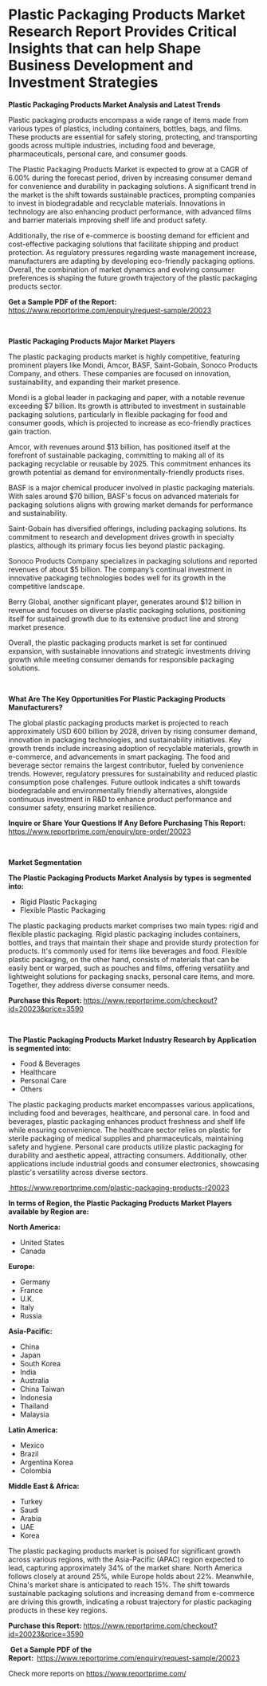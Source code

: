 <p><h1>Plastic Packaging Products Market Research Report Provides Critical Insights that can help Shape Business Development and Investment Strategies</h1></p><p><strong>Plastic Packaging Products Market Analysis and Latest Trends</strong></p>
<p><p>Plastic packaging products encompass a wide range of items made from various types of plastics, including containers, bottles, bags, and films. These products are essential for safely storing, protecting, and transporting goods across multiple industries, including food and beverage, pharmaceuticals, personal care, and consumer goods. </p><p>The Plastic Packaging Products Market is expected to grow at a CAGR of 6.00% during the forecast period, driven by increasing consumer demand for convenience and durability in packaging solutions. A significant trend in the market is the shift towards sustainable practices, prompting companies to invest in biodegradable and recyclable materials. Innovations in technology are also enhancing product performance, with advanced films and barrier materials improving shelf life and product safety.</p><p>Additionally, the rise of e-commerce is boosting demand for efficient and cost-effective packaging solutions that facilitate shipping and product protection. As regulatory pressures regarding waste management increase, manufacturers are adapting by developing eco-friendly packaging options. Overall, the combination of market dynamics and evolving consumer preferences is shaping the future growth trajectory of the plastic packaging products sector.</p></p>
<p><strong>Get a Sample PDF of the Report:&nbsp;</strong> <a href="https://www.reportprime.com/enquiry/request-sample/20023?utm_campaign=3091&utm_medium=2&utm_source=Github&utm_content=ia&utm_term=24032025&utm_id=plastic-packaging-products">https://www.reportprime.com/enquiry/request-sample/20023</a></p>
<p>&nbsp;</p>
<p><strong>Plastic Packaging Products Major Market Players</strong></p>
<p><p>The plastic packaging products market is highly competitive, featuring prominent players like Mondi, Amcor, BASF, Saint-Gobain, Sonoco Products Company, and others. These companies are focused on innovation, sustainability, and expanding their market presence.</p><p>Mondi is a global leader in packaging and paper, with a notable revenue exceeding $7 billion. Its growth is attributed to investment in sustainable packaging solutions, particularly in flexible packaging for food and consumer goods, which is projected to increase as eco-friendly practices gain traction.</p><p>Amcor, with revenues around $13 billion, has positioned itself at the forefront of sustainable packaging, committing to making all of its packaging recyclable or reusable by 2025. This commitment enhances its growth potential as demand for environmentally-friendly products rises.</p><p>BASF is a major chemical producer involved in plastic packaging materials. With sales around $70 billion, BASF's focus on advanced materials for packaging solutions aligns with growing market demands for performance and sustainability.</p><p>Saint-Gobain has diversified offerings, including packaging solutions. Its commitment to research and development drives growth in specialty plastics, although its primary focus lies beyond plastic packaging.</p><p>Sonoco Products Company specializes in packaging solutions and reported revenues of about $5 billion. The company’s continual investment in innovative packaging technologies bodes well for its growth in the competitive landscape.</p><p>Berry Global, another significant player, generates around $12 billion in revenue and focuses on diverse plastic packaging solutions, positioning itself for sustained growth due to its extensive product line and strong market presence.</p><p>Overall, the plastic packaging products market is set for continued expansion, with sustainable innovations and strategic investments driving growth while meeting consumer demands for responsible packaging solutions.</p></p>
<p>&nbsp;</p>
<p><strong>What Are The Key Opportunities For Plastic Packaging Products Manufacturers?</strong></p>
<p><p>The global plastic packaging products market is projected to reach approximately USD 600 billion by 2028, driven by rising consumer demand, innovation in packaging technologies, and sustainability initiatives. Key growth trends include increasing adoption of recyclable materials, growth in e-commerce, and advancements in smart packaging. The food and beverage sector remains the largest contributor, fueled by convenience trends. However, regulatory pressures for sustainability and reduced plastic consumption pose challenges. Future outlook indicates a shift towards biodegradable and environmentally friendly alternatives, alongside continuous investment in R&D to enhance product performance and consumer safety, ensuring market resilience.</p></p>
<p><strong>Inquire or Share Your Questions If Any Before Purchasing This Report:</strong> <a href="https://www.reportprime.com/enquiry/pre-order/20023?utm_campaign=3091&utm_medium=2&utm_source=Github&utm_content=ia&utm_term=24032025&utm_id=plastic-packaging-products">https://www.reportprime.com/enquiry/pre-order/20023</a></p>
<p>&nbsp;</p>
<p><strong>Market Segmentation</strong></p>
<p><strong>The Plastic Packaging Products Market Analysis by types is segmented into:</strong></p>
<p><ul><li>Rigid Plastic Packaging</li><li>Flexible Plastic Packaging</li></ul></p>
<p><p>The plastic packaging products market comprises two main types: rigid and flexible plastic packaging. Rigid plastic packaging includes containers, bottles, and trays that maintain their shape and provide sturdy protection for products. It's commonly used for items like beverages and food. Flexible plastic packaging, on the other hand, consists of materials that can be easily bent or warped, such as pouches and films, offering versatility and lightweight solutions for packaging snacks, personal care items, and more. Together, they address diverse consumer needs.</p></p>
<p><strong>Purchase this Report:&nbsp;</strong><a href="https://www.reportprime.com/checkout?id=20023&price=3590&utm_campaign=3091&utm_medium=2&utm_source=Github&utm_content=ia&utm_term=24032025&utm_id=plastic-packaging-products">https://www.reportprime.com/checkout?id=20023&price=3590</a></p>
<p>&nbsp;</p>
<p><strong>The Plastic Packaging Products Market Industry Research by Application is segmented into:</strong></p>
<p><ul><li>Food & Beverages</li><li>Healthcare</li><li>Personal Care</li><li>Others</li></ul></p>
<p><p>The plastic packaging products market encompasses various applications, including food and beverages, healthcare, and personal care. In food and beverages, plastic packaging enhances product freshness and shelf life while ensuring convenience. The healthcare sector relies on plastic for sterile packaging of medical supplies and pharmaceuticals, maintaining safety and hygiene. Personal care products utilize plastic packaging for durability and aesthetic appeal, attracting consumers. Additionally, other applications include industrial goods and consumer electronics, showcasing plastic's versatility across diverse sectors.</p></p>
<p><a href="https://www.reportprime.com/plastic-packaging-products-r20023?utm_campaign=3091&utm_medium=2&utm_source=Github&utm_content=ia&utm_term=24032025&utm_id=plastic-packaging-products">&nbsp;https://www.reportprime.com/plastic-packaging-products-r20023</a></p>
<p><strong>In terms of Region, the Plastic Packaging Products Market Players available by Region are:</strong></p>
<p>
    <p> <strong> North America: </strong>
        <ul>
            <li>United States</li>
            <li>Canada</li>
        </ul>
        </p> 
    <p> <strong> Europe: </strong>
        <ul>
            <li>Germany</li>
            <li>France</li>
            <li>U.K.</li>
            <li>Italy</li>
            <li>Russia</li>
        </ul>
        </p> 
    <p> <strong> Asia-Pacific: </strong>
        <ul>
            <li>China</li>
            <li>Japan</li>
            <li>South Korea</li>
            <li>India</li>
            <li>Australia</li>
            <li>China Taiwan</li>
            <li>Indonesia</li>
            <li>Thailand</li>
            <li>Malaysia</li>
        </ul>
        </p> 
    <p> <strong> Latin America: </strong>
        <ul>
            <li>Mexico</li>
            <li>Brazil</li>
            <li>Argentina Korea</li>
            <li>Colombia</li>
        </ul>
        </p> 
    <p> <strong> Middle East & Africa: </strong>
        <ul>
            <li>Turkey</li>
            <li>Saudi</li>
            <li>Arabia</li>
            <li>UAE</li>
            <li>Korea</li>
        </ul>
    </p>
    </p>
<p><p>The plastic packaging products market is poised for significant growth across various regions, with the Asia-Pacific (APAC) region expected to lead, capturing approximately 34% of the market share. North America follows closely at around 25%, while Europe holds about 22%. Meanwhile, China's market share is anticipated to reach 15%. The shift towards sustainable packaging solutions and increasing demand from e-commerce are driving this growth, indicating a robust trajectory for plastic packaging products in these key regions.</p></p>
<p><strong>Purchase this Report: </strong><a href="https://www.reportprime.com/checkout?id=20023&price=3590&utm_campaign=3091&utm_medium=2&utm_source=Github&utm_content=ia&utm_term=24032025&utm_id=plastic-packaging-products">https://www.reportprime.com/checkout?id=20023&price=3590</a></p>
<p>&nbsp;<strong>Get a Sample PDF of the Report:&nbsp;&nbsp;</strong><a href="https://www.reportprime.com/enquiry/request-sample/20023?utm_campaign=3091&utm_medium=2&utm_source=Github&utm_content=ia&utm_term=24032025&utm_id=plastic-packaging-products">https://www.reportprime.com/enquiry/request-sample/20023</a></p>
<p><strong></strong></p>
<p>Check more reports on <a href="https://www.reportprime.com/?utm_campaign=3091&utm_medium=2&utm_source=Github&utm_content=ia&utm_term=24032025&utm_id=plastic-packaging-products">https://www.reportprime.com/</a></p>